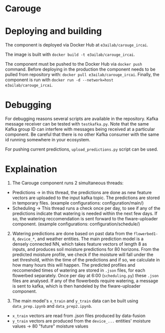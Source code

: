 # Carouge

# Deploying and building

The component is deployed via Docker Hub at `e3ailab/carouge_ircai`.

The image is built with `docker build -t e3ailab/carouge_ircai`.

The component must be pushed to the Docker Hub via `docker push` command. Before deploying in the production the component needs to be pulled from repository with: `docker pull e3ailab/carouge_ircai`. Finally, the component is run with `docker run -d --network=host e3ailab/carouge_ircai`.

# Debugging

For debugging reasons several scripts are available in the repository. Kafka message receiver can be tested with `testkafka.py`. Note that the same Kafka group ID can interfere with messages being received at a particular component. Be careful that there is no other Kafka consumer with the same id running somewhere in your ecosystem.

For pushing current predictions, `upload_predictions.py` script can be used.


# Explaination

1. The Carouge component runs 2 simultaneous threads:
  - Predictions -> in this thread, the predictions are done as new feature vectors are uploaded to the input kafka topic. The predictions are stored in temporary files. (example configurations: configuration/main/)
  - Scheduling -> This thread runs a check once per day, to see if any of the predictions indicate that watering is needed within the next few days. If so, the watering reccomendation is sent forward to the fiware-uploader component.
(example configurations: configuration/schedule/)
2. Watering predictions are done based on past data from the `flowerbed1-8`, `device_*`, and weather entities.
The main prediction model is a densely connected NN, which takes feature vectors of length 8 as inputs, and produces soil moisture predictions for 80 horizons. From the predicted moisture profile, we check if the moisture will fall under the set threshold, within the time of the predictions and if so, we calculate in how many hours this will happen. The predicted profiles and reccomended times of watering are stored in `.json` files, for each flowerbed separately. Once per day at 6:00 (`scheduling.py`) these `.json` files are analysed. If any of the flowerbeds require watering, a message is sent to kafka, which is then handeled by the fiware-uploader component.

3. The main model's `x_train` and `y_train` data can be built using `data_prep.ipynb` and `data_prep2.ipynb`.
  - `x_train` vectors are read from .json files produced by data-fusion
  - `y_train` vectors are produced from the `device_...` entities' moisture values -> 80 "future" moisture values
